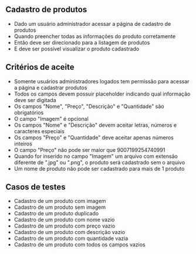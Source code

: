 ## Cadastro de produtos

- Dado um usuário administrador acessar a página de cadastro de produtos
- Quando preencher todas as informações do produto corretamente
- Então deve ser direcionado para a listagem de produtos
- E deve ser possível visualizar o produto cadastrado

## Critérios de aceite
- Somente usuários administradores logados tem permissão para acessar a página e cadastrar produtos
- Todos os campos devem possuir placeholder indicando qual informação deve ser digitada
- Os campos "Nome", "Preço", "Descrição" e "Quantidade" são obrigatórios
- O campo "Imagem" é opcional
- Os campos "Nome" e "Descrição" devem aceitar letras, números e caracteres especiais
- Os campos "Preço" e "Quantidade" deve aceitar apenas números inteiros
- O campo "Preço" não pode ser maior que 9007199254740991
- Quando for inserido no campo "Imagem" um arquivo com extensão diferente de ".jpg" ou ".png", o produto será cadastrado sem o arquivo
- Um nome de produto não pode ser cadastrado para mais de 1 produto

## Casos de testes
- Cadastro de um produto com imagem
- Cadastro de um produto sem imagem
- Cadastro de um produto duplicado
- Cadastro de um produto com nome vazio
- Cadastro de um produto com preço vazio
- Cadastro de um produto com descrição vazio
- Cadastro de um produto com quantidade vazia
- Cadastro de um produto com todos os campos vazios
